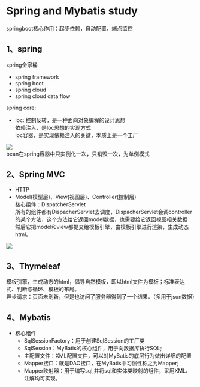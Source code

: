 # Spring and Mybatis study
springboot核心作用：起步依赖，自动配置，端点监控

## 1、spring
spring全家桶
* spring framework
* spring boot
* spring cloud
* spring cloud data flow

spring core:<br/>
* Ioc: 控制反转，是一种面向对象编程的设计思想<br>
依赖注入，是Ioc思想的实现方式<br>
Ioc容器，是实现依赖注入的关键，本质上是一个工厂

![](https://github.com/Wz0503/Community/raw/master/images/container-magic.png)  
bean在spring容器中只实例化一次，只销毁一次，为单例模式<br>



## 2、Spring MVC

* HTTP
* Model(模型层)、View(视图层)、Controller(控制层)<br>
核心组件：DispatcherServlet<br>
所有的组件都有DispacherServlet去调度，DispacherServlet会调controller的某个方法，这个方法给它返回model数据，也需要给它返回视图相关数据<br>
然后它把model和view都提交给模板引擎，由模板引擎进行渲染，生成动态html。


![](https://github.com/Wz0503/Community/raw/master/images/mvc.png)


## 3、Thymeleaf
模板引擎，生成动态的html，倡导自然模板，即以html文件为模板；标准表达式、判断与循环、模板的布局。<br>
异步请求：页面未刷新，但是也访问了服务器得到了一个结果。（多用于json数据）


## 4、Mybatis
* 核心组件
  * SqlSessionFactory：用于创建SqlSession的工厂类
  * SqlSession：MyBatis的核心组件，用于向数据库执行SQL;
  * 主配置文件：XML配置文件，可以对MyBatis的底层行为做出详细的配置
  * Mapper接口：就是DAO接口，在MyBatis中习惯性称之为Mapper;
  * Mapper映射器：用于编写sql,并将sql和实体类映射的组件，采用XML、注解均可实现。


